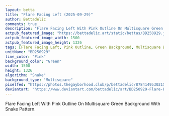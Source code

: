 ```yaml
---
layout: betta
title: "Flare Facing Left (2025-09-29)"
author: Bettadelic
comments: true
description: "Flare Facing Left With Pink Outline On Multisquare Green Background With Snake Pattern."
actpub_featured_image: "https://bettadelic.art/static/bettas/BD250929.jpg"
actpub_featured_image_width: 1500
actpub_featured_image_height: 1326
tags: [Flare Facing Left, Pink Outline, Green Background, Multisquare Background Pattern, Snake Pattern, September 2025]
unitName: "BD250929"
line_color: "Pink"
background_color: "Green"
width: 1500
height: 1326
algorithm: "Snake"
background_type: "Multisquare"
pixelfed: "https://photos.thegayborhood.club/p/bettadelic/878414953021580854"
deviantart: "https://www.deviantart.com/bettadelic/art/BD250929-Flare-Facing-Left-2025-09-29-1247075469"
---
```


Flare Facing Left With Pink Outline On Multisquare Green Background With Snake Pattern.
